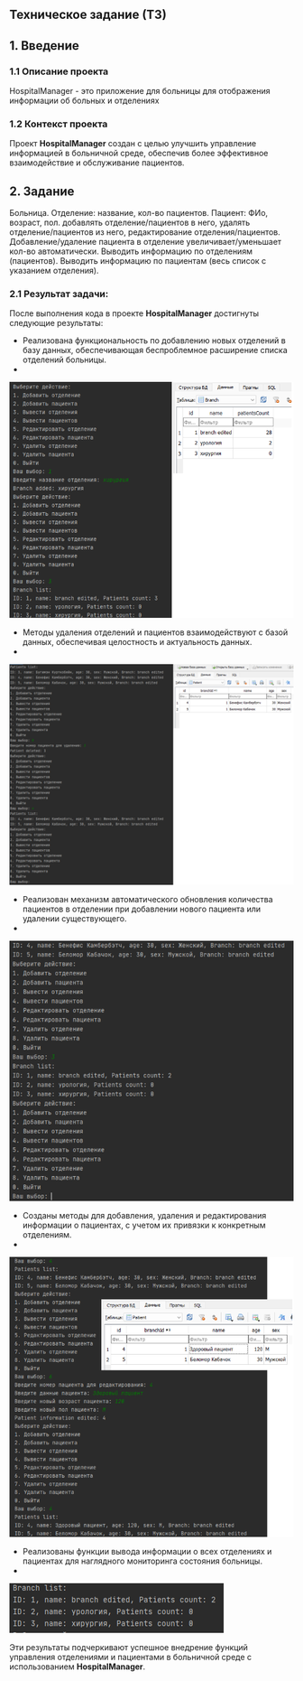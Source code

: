## Техническое задание (ТЗ)

## 1. Введение

### 1.1 Описание проекта
HospitalManager - это приложение для больницы для отображения информации об больных и отделениях

### 1.2 Контекст проекта
Проект **HospitalManager** создан с целью улучшить управление информацией в больничной среде, 
обеспечив более эффективное взаимодействие и обслуживание пациентов. 

## 2. Задание

Больница. Отделение: название, кол-во пациентов. Пациент: ФИо, возраст, пол.
добавлять отделение/пациентов в него,
удалять отделение/пациентов из него,
редактирование отделения/пациентов. Добавление/удаление пациента в отделение увеличивает/уменьшает 
кол-во автоматически. Выводить информацию по отделениям (пациентов). 
Выводить информацию по пациентам (весь список с указанием отделения).

### 2.1 Результат задачи:
После выполнения кода в проекте **HospitalManager** достигнуты следующие результаты:

- Реализована функциональность по добавлению новых отделений в базу данных, обеспечивающая беспроблемное расширение списка отделений больницы.
- 
![rusult](https://github.com/Ekaterina372/kurbatova-u-223-project-3-term/blob/main/1.png?raw=true)

- Методы удаления отделений и пациентов взаимодействуют с базой данных, обеспечивая целостность и актуальность данных.
- 
![rusult](https://github.com/Ekaterina372/kurbatova-u-223-project-3-term/blob/main/2.png?raw=true)

- Реализован механизм автоматического обновления количества пациентов в отделении при добавлении нового пациента или удалении существующего.
- 
![rusult](https://github.com/Ekaterina372/kurbatova-u-223-project-3-term/blob/main/3.png?raw=true)

- Созданы методы для добавления, удаления и редактирования информации о пациентах, с учетом их привязки к конкретным отделениям.
- 
![rusult](https://github.com/Ekaterina372/kurbatova-u-223-project-3-term/blob/main/5.png?raw=true)

- Реализованы функции вывода информации о всех отделениях и пациентах для наглядного мониторинга состояния больницы.
- 
![rusult](https://github.com/Ekaterina372/kurbatova-u-223-project-3-term/blob/main/4.png?raw=true)

Эти результаты подчеркивают успешное внедрение функций управления отделениями и пациентами в больничной среде с использованием **HospitalManager**.

